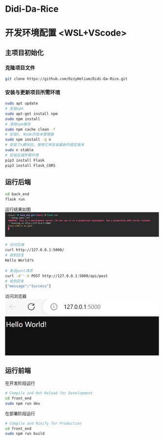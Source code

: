 # Didi-Da-Rice 

# 开发环境配置 <WSL+VScode>
## 主项目初始化 
### 克隆项目文件
``` bash
git clone https://github.com/OzzyHelium/Didi-Da-Rice.git 
``` 
### 安装与更新项目所需环境 
``` bash 
sudo apt update
# 安装npm
sudo apt-get install npm
sudo npm install
# 清除npm缓存
sudo npm cache clean -f 
# 安装n, Node的版本管理器
sudo npm install -g n
# 安装了n模块后，使用它来安装最新的稳定版本
sudo n stable
# 安装后端所需环境
pip3 install Flask
pip3 install Flask_CORS
``` 

## 运行后端
``` bash
cd back_end
flask run
```
运行结果如图 
![Alt text](Documents/images/image.png)

``` bash 
# 访问后端
curl http://127.0.0.1:5000/
# 收到回复
Hello World!%

# 发送post请求
curl -d''-X POST http://127.0.0.1:5000/api/post
# 收到回复
{"message":"Success"}
```
访问浏览器 
![Alt text](Documents/images/image-2.png)

## 运行前端 

在开发阶段运行
```sh
# Compile and Hot-Reload for Development
cd front_end
sudo npm run dev
``` 

在部署阶段运行
```sh
# Compile and Minify for Production
cd front_end
sudo npm run build
```
